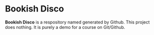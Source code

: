 # Bookish Disco
**Bookish Disco** is a respository named generated by Github. This project does nothing. It is purely a demo for a course on Git/Github.

